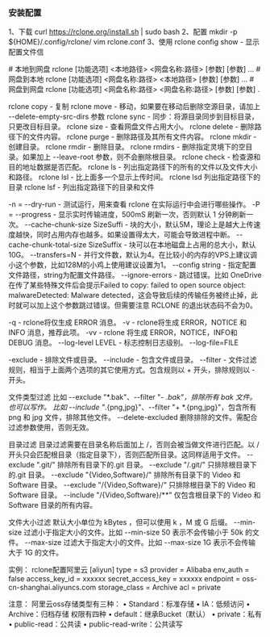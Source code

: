 ### 安装配置

1、下载
curl https://rclone.org/install.sh | sudo bash
2、配置
mkdir -p ${HOME}/.config/rclone/
vim rclone.conf
3、使用
rclone config show - 显示配置文件信

\# 本地到网盘
rclone [功能选项] <本地路径> <网盘名称:路径> [参数] [参数] ...
\# 网盘到本地
rclone [功能选项] <网盘名称:路径> <本地路径> [参数] [参数] ...
\# 网盘到网盘
rclone [功能选项] <网盘名称:路径> <网盘名称:路径> [参数] [参数] .

rclone copy - 复制
rclone move - 移动，如果要在移动后删除空源目录，请加上 --delete-empty-src-dirs 参数
rclone sync - 同步：将源目录同步到目标目录，只更改目标目录。
rclone size - 查看网盘文件占用大小。
rclone delete - 删除路径下的文件内容。
rclone purge - 删除路径及其所有文件内容。
rclone mkdir - 创建目录。
rclone rmdir - 删除目录。
rclone rmdirs - 删除指定灵境下的空目录。如果加上 --leave-root 参数，则不会删除根目录。
rclone check - 检查源和目的地址数据是否匹配。
rclone ls - 列出指定路径下的所有的文件以及文件大小和路径。
rclone lsl - 比上面多一个显示上传时间。
rclone lsd 列出指定路径下的目录
rclone lsf - 列出指定路径下的目录和文件

-n = --dry-run - 测试运行，用来查看 rclone 在实际运行中会进行哪些操作。
-P = --progress - 显示实时传输进度，500mS 刷新一次，否则默认 1 分钟刷新一次。
--cache-chunk-size SizeSuffi - 块的大小，默认5M，理论上是越大上传速度越快，同时占用内存也越多。如果设置得太大，可能会导致进程中断。
--cache-chunk-total-size SizeSuffix - 块可以在本地磁盘上占用的总大小，默认10G。
--transfers=N - 并行文件数，默认为4。在比较小的内存的VPS上建议调小这个参数，比如128M的小鸡上使用建议设置为1。
--config string - 指定配置文件路径，string为配置文件路径。
--ignore-errors - 跳过错误。比如 OneDrive 在传了某些特殊文件后会提示Failed to copy: failed to open source object: malwareDetected: Malware detected，这会导致后续的传输任务被终止掉，此时就可以加上这个参数跳过错误。但需要注意 RCLONE 的退出状态码不会为0。

-q - rclone将仅生成 ERROR 消息。
-v - rclone将生成 ERROR，NOTICE 和 INFO 消息，推荐此项。
-vv - rclone 将生成 ERROR，NOTICE，INFO和 DEBUG 消息。
--log-level LEVEL - 标志控制日志级别。
--log-file=FILE

-exclude - 排除文件或目录。
--include - 包含文件或目录。
--filter - 文件过滤规则，相当于上面两个选项的其它使用方式。包含规则以 + 开头，排除规则以 - 开头。

文件类型过滤
比如 --exclude "*.bak"、--filter "- *.bak"，排除所有 bak 文件。也可以写作。
比如 --include "*.{png,jpg}"、--filter "+ *.{png,jpg}"，包含所有 png 和 jpg 文件，排除其他文件。
--delete-excluded 删除排除的文件。需配合过滤参数使用，否则无效。

目录过滤
目录过滤需要在目录名称后面加上 /，否则会被当做文件进行匹配。以 / 开头只会匹配根目录（指定目录下），否则匹配所目录。这同样适用于文件。
--exclude ".git/" 排除所有目录下的.git 目录。
--exclude "/.git/" 只排除根目录下的.git 目录。
--exclude "{Video,Software}/" 排除所有目录下的 Video 和 Software 目录。
--exclude "/{Video,Software}/" 只排除根目录下的 Video 和 Software 目录。
--include "/{Video,Software}/**" 仅包含根目录下的 Video 和 Software 目录的所有内容。

文件大小过滤
默认大小单位为 kBytes ，但可以使用 k ，M 或 G 后缀。
--min-size 过滤小于指定大小的文件。比如 --min-size 50 表示不会传输小于 50k 的文件。
--max-size 过滤大于指定大小的文件。比如 --max-size 1G 表示不会传输大于 1G 的文件。



















实例：
rclone配置阿里云
[aliyun]
type = s3
provider = Alibaba
env_auth = false
access_key_id = xxxxxx
secret_access_key = xxxxxx
endpoint = oss-cn-shanghai.aliyuncs.com
storage_class = Archive
acl = private


注意：
阿里云oss存储类型有三种：
• Standard：标准存储
• IA：低频访问
• Archive：归档存储
权限有四种
• default：继承Bucket（默认）
• private：私有
• public-read：公共读
• public-read-write：公共读写